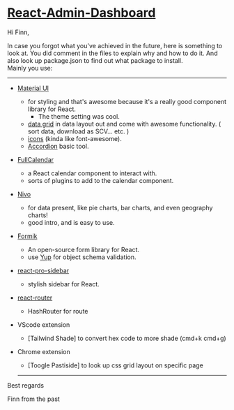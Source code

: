 # [React-Admin-Dashboard](https://jake-dashboard.netlify.app/)

Hi Finn,

In case you forgot what you've achieved in the future, here is something to look at. You did comment in the files to explain why and how to do it. And also look up package.json to find out what package to install.  
Mainly you use:

---

- [Material UI](https://mui.com/)
  - for styling and that's awesome because it's a really good component library for React.
    - The theme setting was cool.
  - [data grid](https://mui.com/x/react-data-grid/) in data layout out and come with awesome functionality. ( sort data, download as SCV... etc. )
  - [icons](https://mui.com/material-ui/material-icons/) (kinda like font-awesome).
  - [Accordion](https://mui.com/material-ui/react-accordion/) basic tool.
- [FullCalendar ](https://fullcalendar.io/)

  - a React calendar component to interact with.
  - sorts of plugins to add to the calendar component.

- [Nivo](https://nivo.rocks/)

  - for data present, like pie charts, bar charts, and even geography charts!
  - good intro, and is easy to use.

- [Formik](https://formik.org/)
  - An open-source form library for React.
  - use [Yup](https://github.com/jquense/yup) for object schema validation.
- [react-pro-sidebar](https://www.npmjs.com/package/react-pro-sidebar)
  - stylish sidebar for React.
- [react-router](https://reactrouter.com/en/main)

  - HashRouter for route
  
- VScode extension
  - [Tailwind Shade] to convert hex code to more shade (cmd+k cmd+g)

- Chrome extension
  - [Toogle Pastiside] to look up css grid layout on specific page

  ***

Best regards

Finn from the past
